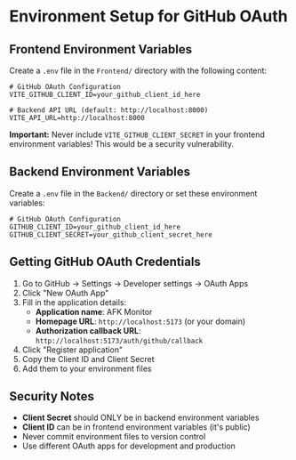 # Environment Setup for GitHub OAuth

## Frontend Environment Variables

Create a `.env` file in the `Frontend/` directory with the following content:

```env
# GitHub OAuth Configuration
VITE_GITHUB_CLIENT_ID=your_github_client_id_here

# Backend API URL (default: http://localhost:8000)
VITE_API_URL=http://localhost:8000
```

**Important:** Never include `VITE_GITHUB_CLIENT_SECRET` in your frontend environment variables! This would be a security vulnerability.

## Backend Environment Variables

Create a `.env` file in the `Backend/` directory or set these environment variables:

```env
# GitHub OAuth Configuration
GITHUB_CLIENT_ID=your_github_client_id_here
GITHUB_CLIENT_SECRET=your_github_client_secret_here
```

## Getting GitHub OAuth Credentials

1. Go to GitHub → Settings → Developer settings → OAuth Apps
2. Click "New OAuth App"
3. Fill in the application details:
   - **Application name**: AFK Monitor
   - **Homepage URL**: `http://localhost:5173` (or your domain)
   - **Authorization callback URL**: `http://localhost:5173/auth/github/callback`
4. Click "Register application"
5. Copy the Client ID and Client Secret
6. Add them to your environment files

## Security Notes

- **Client Secret** should ONLY be in backend environment variables
- **Client ID** can be in frontend environment variables (it's public)
- Never commit environment files to version control
- Use different OAuth apps for development and production 